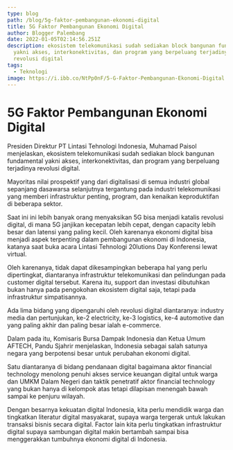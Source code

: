 ```yaml
---
type: blog
path: /blog/5g-faktor-pembangunan-ekonomi-digital
title: 5G Faktor Pembangunan Ekonomi Digital
author: Blogger Palembang
date: 2022-01-05T02:14:56.251Z
description: ekosistem telekomunikasi sudah sediakan block bangunan fundamental
  yakni akses, interkonektivitas, dan program yang berpeluang terjadinya
  revolusi digital
tags:
  - Teknologi
image: https://i.ibb.co/NtPp0nF/5-G-Faktor-Pembangunan-Ekonomi-Digital.jpg
---
```

# 5G Faktor Pembangunan Ekonomi Digital

Presiden Direktur PT Lintasi Tehnologi Indonesia, Muhamad Paisol menjelaskan, ekosistem telekomunikasi sudah sediakan block bangunan fundamental yakni akses, interkonektivitas, dan program yang berpeluang terjadinya revolusi digital.

Mayoritas nilai prospektif yang dari digitalisasi di semua industri global sepanjang dasawarsa selanjutnya tergantung pada industri telekomunikasi yang memberi infrastruktur penting, program, dan kenaikan keproduktifan di beberapa sektor.

Saat ini ini lebih banyak orang menyaksikan 5G bisa menjadi katalis revolusi digital, di mana 5G janjikan kecepatan lebih cepat, dengan capacity lebih besar dan latensi yang paling kecil. Oleh karenanya ekonomi digital bisa menjadi aspek terpenting dalam pembangunan ekonomi di Indonesia, katanya saat buka acara Lintasi Tehnologi 20lutions Day Konferensi lewat virtual.

Oleh karenanya, tidak dapat dikesampingkan beberapa hal yang perlu dipertingkat, diantaranya infrastruktur telekomunikasi dan pelindungan pada customer digital tersebut. Karena itu, support dan investasi dibutuhkan bukan hanya pada pengokohan ekosistem digital saja, tetapi pada infrastruktur simpatisannya.

Ada lima bidang yang dipengaruhi oleh revolusi digital diantaranya: industry media dan pertunjukan, ke-2 electricity, ke-3 logistics, ke-4 automotive dan yang paling akhir dan paling besar ialah e-commerce.

Dalam pada itu, Komisaris Bursa Dampak Indonesia dan Ketua Umum AFTECH, Pandu Sjahrir menjelaskan, Indonesia sebagai salah satunya negara yang berpotensi besar untuk perubahan ekonomi digital.

Satu diantaranya di bidang pendanaan digital bagaimana aktor financial technology menolong penuhi akses service keuangan digital untuk warga dan UMKM Dalam Negeri dan taktik penetratif aktor financial technology yang bukan hanya di kelompok atas tetapi dilapisan menengah bawah sampai ke penjuru wilayah.

Dengan besarnya kekuatan digital Indonesia, kita perlu mendidik warga dan tingkatkan literatur digital masyakarat, supaya warga tergerak untuk lakukan transaksi bisnis secara digital. Factor lain kita perlu tingkatkan infrastruktur digital supaya sambungan digital makin bertambah sampai bisa menggerakkan tumbuhnya ekonomi digital di Indonesia.